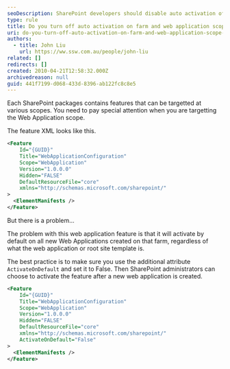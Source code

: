 ```yaml
---
seoDescription: SharePoint developers should disable auto activation of features at farm and web application scopes to ensure control over feature deployment.
type: rule
title: Do you turn off auto activation on farm and web application scope features?
uri: do-you-turn-off-auto-activation-on-farm-and-web-application-scope-features
authors:
  - title: John Liu
    url: https://ww.ssw.com.au/people/john-liu
related: []
redirects: []
created: 2010-04-21T12:58:32.000Z
archivedreason: null
guid: 441f7199-d068-433d-8396-ab122fc8c8e5
---
```


Each SharePoint packages contains features that can be targetted at various scopes. You need to pay special attention when you are targetting the Web Application scope.

The feature XML looks like this.

```xml
<Feature
    Id="{GUID}"
    Title="WebApplicationConfiguration"
    Scope="WebApplication"
    Version="1.0.0.0"
    Hidden="FALSE"
    DefaultResourceFile="core"
    xmlns="http://schemas.microsoft.com/sharepoint/"
>
  <ElementManifests />
</Feature>
```

But there is a problem...

<!--endintro-->

The problem with this web application feature is that it will activate by default on all new Web Applications created on that farm, regardless of what the web application or root site template is.

The best practice is to make sure you use the additional attribute `ActivateOnDefault` and set it to False. Then SharePoint administrators can choose to activate the feature after a new web application is created.

```xml
<Feature
    Id="{GUID}"
    Title="WebApplicationConfiguration"
    Scope="WebApplication"
    Version="1.0.0.0"
    Hidden="FALSE"
    DefaultResourceFile="core"
    xmlns="http://schemas.microsoft.com/sharepoint/"
    ActivateOnDefault="False"
>
  <ElementManifests />
</Feature>
```
